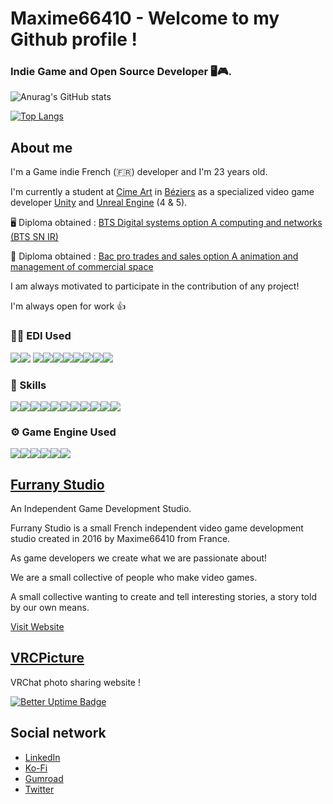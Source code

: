 # Maxime66410 - Welcome to my Github profile !

### Indie Game and Open Source Developer 🖥🎮.

![Anurag's GitHub stats](https://github-readme-stats.vercel.app/api?username=maxime66410&show_icons=true&theme=blue-green)

[![Top Langs](https://github-readme-stats.vercel.app/api/top-langs/?username=maxime66410&layout=compact&theme=blue-green)](https://github.com/anuraghazra/github-readme-stats)

<!-- <img src="https://github-readme-streak-stats.herokuapp.com/?user=Maxime66410"/> -->


## About me

I'm a Game indie French (🇫🇷) developer and I'm 23 years old.

I'm currently a student at [Cime Art](https://www.cime-art.com) in [Béziers](https://www.ville-beziers.fr) as a specialized video game developer [Unity](https://unity.com/) and [Unreal Engine](https://www.unrealengine.com/en-US) (4 & 5).

🖥 Diploma obtained : [BTS Digital systems option A computing and networks (BTS SN IR)](https://www.onisep.fr/Ressources/Univers-Formation/Formations/Post-bac/bts-systemes-numeriques-option-a-informatique-et-reseaux)

🏪 Diploma obtained : [Bac pro trades and sales option A animation and management of commercial space](https://www.onisep.fr/Ressources/Univers-Formation/Formations/Lycees/bac-pro-metiers-du-commerce-et-de-la-vente-option-a-animation-et-gestion-de-l-espace-commercial)

I am always motivated to participate in the contribution of any project!

I'm always open for work 👍

### 👩‍💻 EDI Used
<img src="https://img.shields.io/badge/Android_Studio-3DDC84?style=for-the-badge&logo=android-studio&logoColor=white"/><img src="https://img.shields.io/badge/Arduino_IDE-00979D?style=for-the-badge&logo=arduino&logoColor=white"/>
<img src="https://img.shields.io/badge/CLion-000000?style=for-the-badge&logo=clion&logoColor=white"/><img src="https://img.shields.io/badge/IntelliJ_IDEA-000000.svg?style=for-the-badge&logo=intellij-idea&logoColor=white"/><img src="http://img.shields.io/badge/-PHPStorm-181717?style=for-the-badge&logo=phpstorm&logoColor=white"/><img src="https://img.shields.io/badge/PyCharm-000000.svg?&style=for-the-badge&logo=PyCharm&logoColor=white"/><img src="https://img.shields.io/badge/Rider-000000?style=for-the-badge&logo=Rider&logoColor=white"/><img src="https://img.shields.io/badge/WebStorm-000000?style=for-the-badge&logo=WebStorm&logoColor=white"/><img src="https://img.shields.io/badge/Visual_Studio-5C2D91?style=for-the-badge&logo=visual%20studio&logoColor=white"/><img src="https://img.shields.io/badge/Visual_Studio_Code-0078D4?style=for-the-badge&logo=visual%20studio%20code&logoColor=white"/>

### 🚀 Skills
<img src="https://img.shields.io/badge/C-00599C?style=for-the-badge&logo=c&logoColor=white"/><img src="https://img.shields.io/badge/C%2B%2B-00599C?style=for-the-badge&logo=c%2B%2B&logoColor=white"/><img src="https://img.shields.io/badge/C%23-239120?style=for-the-badge&logo=c-sharp&logoColor=white"/><img src="https://img.shields.io/badge/Python-3776AB?style=for-the-badge&logo=python&logoColor=white"/><img src="https://img.shields.io/badge/HTML5-E34F26?style=for-the-badge&logo=html5&logoColor=white"/><img src="https://img.shields.io/badge/CSS3-1572B6?style=for-the-badge&logo=css3&logoColor=white"/><img src="https://img.shields.io/badge/PHP-777BB4?style=for-the-badge&logo=php&logoColor=white"/><img src="https://img.shields.io/badge/MySQL-00000F?style=for-the-badge&logo=mysql&logoColor=white"/><img src="https://img.shields.io/badge/.NET-5C2D91?style=for-the-badge&logo=.net&logoColor=white"/><img src="https://img.shields.io/badge/Java-ED8B00?style=for-the-badge&logo=java&logoColor=white"/><img src="https://img.shields.io/badge/Lua-2C2D72?style=for-the-badge&logo=lua&logoColor=white"/>


### ⚙️ Game Engine Used

<img src="https://img.shields.io/badge/Unity-100000?style=for-the-badge&logo=unity&logoColor=white"/><img src="https://img.shields.io/badge/Unreal Engine 4-100000?style=for-the-badge&logo=UnrealEngine&logoColor=white"/><img src="https://img.shields.io/badge/Unreal Engine 5-100000?style=for-the-badge&logo=UnrealEngine&logoColor=white"/><img src="https://img.shields.io/badge/Source-E34F26?style=for-the-badge&logo=valve&logoColor=white"/><img src="https://img.shields.io/badge/Source 2-E34F26?style=for-the-badge&logo=valve&logoColor=white"/><img src="https://img.shields.io/badge/Roblox%20Studio-2875E3?style=for-the-badge&logo=roblox&logoColor=white"/>


## [Furrany Studio](https://furranystudio.fr)

An Independent Game Development Studio.

Furrany Studio is a small French independent video game development studio created in 2016 by Maxime66410 from France.

As game developers we create what we are passionate about!

We are a small collective of people who make video games.

A small collective wanting to create and tell interesting stories, a story told by our own means.

[Visit Website](https://furranystudio.fr)

## [VRCPicture](https://vrcpicture.com)

VRChat photo sharing website !

[![Better Uptime Badge](https://betteruptime.com/status-badges/v1/monitor/ht1j.svg)](https://betteruptime.com/?utm_source=status_badge)

## Social network

- [LinkedIn](https://www.linkedin.com/in/maxime-sanchez-98837015a/)
- [Ko-Fi](https://ko-fi.com/maxime66410)
- [Gumroad](https://furranystudio.gumroad.com)
- [Twitter](https://twitter.com/Maxime66410)



<!--
**Maxime66410/Maxime66410** is a ✨ _special_ ✨ repository because its `README.md` (this file) appears on your GitHub profile.

Here are some ideas to get you started:

- 🔭 I’m currently working on ...
- 🌱 I’m currently learning ...
- 👯 I’m looking to collaborate on ...
- 🤔 I’m looking for help with ...
- 💬 Ask me about ...
- 📫 How to reach me: ...
- 😄 Pronouns: ...
- ⚡ Fun fact: ...
-->
